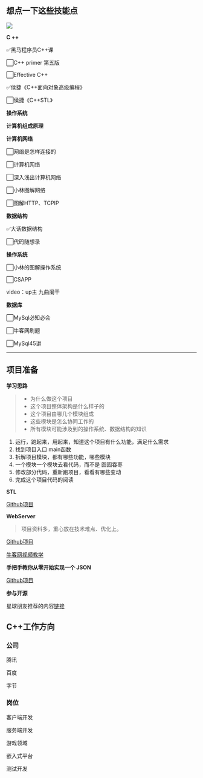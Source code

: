 ## 想点一下这些技能点


![](http://pic.shixiaocaia.fun/202207060805521.png)

**C ++**

✅黑马程序员C++课

⬜C++ primer 第五版

⬜Effective C++

✅侯捷《C++面向对象高级编程》

⬜侯捷《C++STL》

**操作系统**



**计算机组成原理**



**计算机网络**

⬜网络是怎样连接的

⬜计算机网络

⬜深入浅出计算机网络

⬜小林图解网络

⬜图解HTTP、TCPIP

**数据结构**

✅大话数据结构

⬜代码随想录

**操作系统**

⬜小林的图解操作系统

⬜CSAPP

video：up主 九曲阑干

**数据库**

⬜MySql必知必会

⬜牛客网刷题

⬜MySql45讲

---

## 项目准备

**学习思路**

> - 为什么做这个项目
> - 这个项目整体架构是什么样子的
> - 这个项目由哪几个模块组成
> - 这些模块是怎么协同工作的
> - 所有模块可能涉及到的操作系统、数据结构的知识

1. 运行，跑起来，用起来，知道这个项目有什么功能，满足什么需求 
2.  找到项目入口 main函数 
3.  拆解项目模块，都有哪些功能，哪些模块 
4.  一个模块一个模块去看代码，而不是 囫囵吞枣
5.  修改部分代码，重新跑项目，看看有哪些变动 
6.  完成这个项目代码的阅读

**STL**

[Github项目](https://github.com/Alinshans/MyTinySTL)

**WebServer**

> 项目资料多，重心放在技术难点、优化上。

[Github项目](https://github.com/qinguoyi/TinyWebServer)

[牛客网视频教学](https://www.nowcoder.com/courses/cover/live/504)

**手把手教你从零开始实现一个 JSON**

[Github项目](https://github.com/miloyip/json-tutorial)

**参与开源**

星球朋友推荐的内容[链接](https://erdengk.github.io/gsoc-analyse/)

## C++工作方向

### 公司

腾讯

百度

字节

### 岗位

客户端开发

服务端开发

游戏领域

嵌入式平台

测试开发
